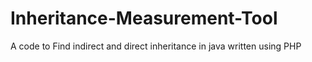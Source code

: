 # Inheritance-Measurement-Tool
A code to Find indirect and direct inheritance in java  written using PHP
